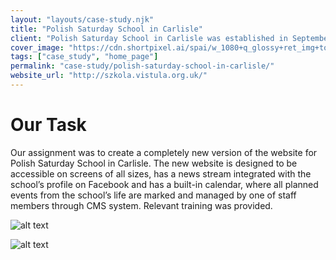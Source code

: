 ```yaml
---
layout: "layouts/case-study.njk"
title: "Polish Saturday School in Carlisle"
client: "Polish Saturday School in Carlisle was established in September 2012 and since then it has been educating children from Polish families living in Cumbria and Scotland. Jarosław Jakubiak, founder of VISTULA association who’s behind Polish Saturday School project just recently had won prestige award from Diverse Cumbria organisation in recognition of his success in the award category “Educational Champion”. Exactly for leading this project! How cool is that?"
cover_image: "https://cdn.shortpixel.ai/spai/w_1080+q_glossy+ret_img+to_webp/https://www.behoofstudio.co.uk/wp-content/uploads/2019/05/szko%C5%82a-sobotnia-mockup.jpg"
tags: ["case_study", "home_page"]
permalink: "case-study/polish-saturday-school-in-carlisle/"
website_url: "http://szkola.vistula.org.uk/"
---
```


# Our Task

Our assignment was to create a completely new version of the website for Polish Saturday School in Carlisle. The new website is designed to be accessible on screens of all sizes, has a news stream integrated with the school’s profile on Facebook and has a built-in calendar, where all planned events from the school’s life are marked and managed by one of staff members through CMS system. Relevant training was provided.

![alt text](https://cdn.shortpixel.ai/spai/w_1100+q_glossy+ret_img+to_webp/https://www.behoofstudio.co.uk/wp-content/uploads/2019/05/szko%C5%82a-sobotnia.jpg "Polish Saturday School in Carlisle Website Mockup 1")

![alt text](https://cdn.shortpixel.ai/spai/w_1080+q_glossy+ret_img+to_webp/https://www.behoofstudio.co.uk/wp-content/uploads/2019/05/vistula-school-desktop2.jpg "Polish Saturday School in Carlisle Website Mockup 2")
